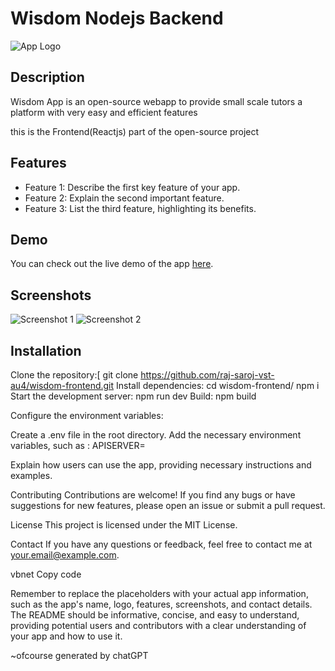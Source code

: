 # Wisdom Nodejs Backend

![App Logo](link-to-app-logo.png)

## Description

Wisdom App is an open-source webapp to provide small scale tutors a platform with very easy and efficient features

this is the Frontend(Reactjs) part of the open-source project

## Features

- Feature 1: Describe the first key feature of your app.
- Feature 2: Explain the second important feature.
- Feature 3: List the third feature, highlighting its benefits.

## Demo

You can check out the live demo of the app [here](https://www.example.com).

## Screenshots

![Screenshot 1](link-to-screenshot-1.png)
![Screenshot 2](link-to-screenshot-2.png)

## Installation

Clone the repository:[
  git clone https://github.com/raj-saroj-vst-au4/wisdom-frontend.git
Install dependencies:
  cd wisdom-frontend/
  npm i
Start the development server:
  npm run dev
Build: 
  npm build
  
Configure the environment variables:

Create a .env file in the root directory.
Add the necessary environment variables, such as :
  APISERVER=



Explain how users can use the app, providing necessary instructions and examples.

Contributing
Contributions are welcome! If you find any bugs or have suggestions for new features, please open an issue or submit a pull request.

License
This project is licensed under the MIT License.

Contact
If you have any questions or feedback, feel free to contact me at your.email@example.com.

vbnet
Copy code

Remember to replace the placeholders with your actual app information, such as the app's name, logo, features, screenshots, and contact details. The README should be informative, concise, and easy to understand, providing potential users and contributors with a clear understanding of your app and how to use it.


~ofcourse generated by chatGPT





